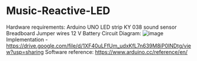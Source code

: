 # Music-Reactive-LED
Hardware requirements:
Arduino UNO
LED strip
KY 038 sound sensor
Breadboard
Jumper wires
12 V Βattery
Circuit Diagram:
![image](https://user-images.githubusercontent.com/70278957/173220991-0981055b-b22b-43fe-bad8-cca872654cc7.png)
Implementation - https://drive.google.com/file/d/1XF40uLFfUm_udxKfL7n639M8iP0INDtg/view?usp=sharing
Software reference: https://www.arduino.cc/reference/en/


